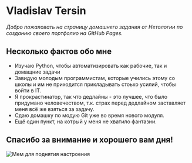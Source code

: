 # Vladislav Tersin

*Добро пожаловать на страницу домашнего задания от Нетологии по созданию своего портфолио на GitHub Pages.*

## Несколько фактов обо мне
* Изучаю Python, чтобы автоматизировать как рабочие, так и домащние задачи
* Завидую молодым программистам, которые учились этому со школы и им не приходится прикладывать стоько усилий, чтобы войти в IT.
* Я прокрастинатор, так что дедлайны - это лучшее, что было придумано человечеством, т.к. страх перед дедлайном заставляет меня всё же взяться за задачу.
* Сдаю домашку по модую Git уже во время нового модуля.
* Ещё один пункт, на котрый у меня не хватило фантазии.

## Спасибо за внимание и хорошего вам дня!
![Мем для поднятия настроения](https://vse-shutochki.ru/images/images/85/19/1721716215750.webp)